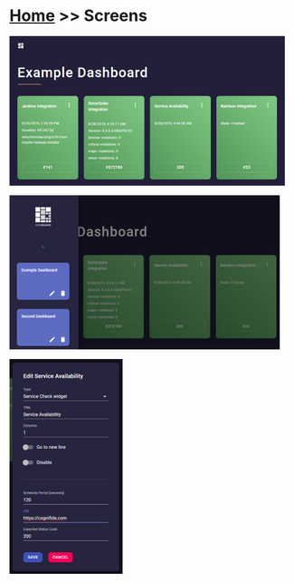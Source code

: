 # [Home](/cogboard/) >> Screens

![screen1](./images/screen1.png)


![screen2](./images/screen2.png)


![screen3](./images/screen3.png)